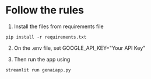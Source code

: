 # Follow the rules
1. Install  the files  from requirements file
```
pip install -r requirements.txt
```
2. On the .env file, set GOOGLE_API_KEY="Your API Key"

3. Then run the app using 
```
streamlit run genaiapp.py
```
